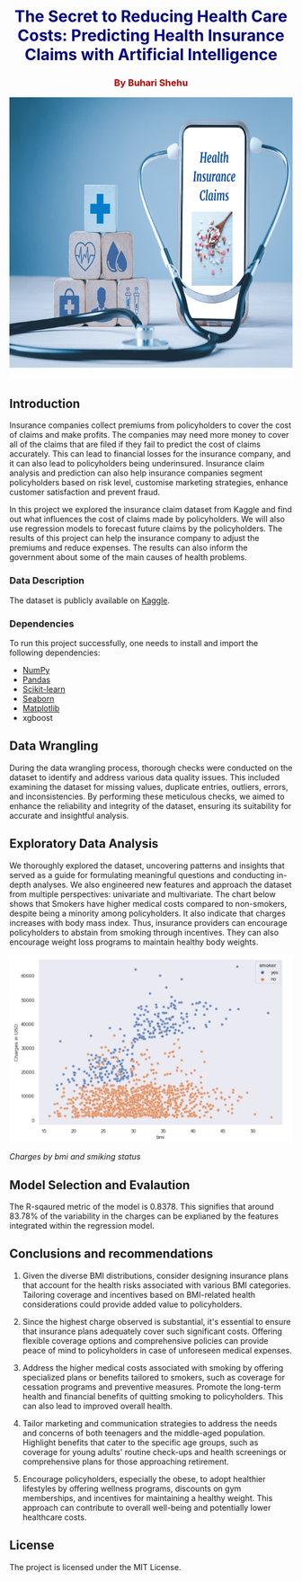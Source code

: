 <h1 align=center style="color:#000080;">The Secret to Reducing Health Care Costs: Predicting Health Insurance Claims with Artificial Intelligence</h1>
<h3 align=center style="color:#b30000;"> By Buhari Shehu</h3>

<img src="health_insurance.png" alt="insurance_claim_-image" style="width:800px;height:500px;">

## Introduction
Insurance companies collect premiums from policyholders to cover the cost of claims and make profits. The companies may need more money to cover all of the claims that are filed if they fail to predict the cost of claims accurately. This can lead to financial losses for the insurance company, and it can also lead to policyholders being underinsured. Insurance claim analysis and prediction can also help insurance companies segment policyholders based on risk level, customise marketing strategies, enhance customer satisfaction and prevent fraud.

In this project we explored the insurance claim dataset from Kaggle and find out what influences the cost of claims made by policyholders. We will also use regression models to forecast future claims by the policyholders. The results of this project can help the insurance company to adjust the premiums and reduce expenses. The results can also inform the government about some of the main causes of health problems.

### Data Description
The dataset is publicly available on [Kaggle](https://www.kaggle.com/datasets/mirichoi0218/insurance).

### Dependencies
To run this project successfully, one needs to install and import the following dependencies:
- [NumPy](https://numpy.org)
- [Pandas](https://pandas.pydata.org)
- [Scikit-learn](https://scikit-learn.org/stable/)
- [Seaborn](https://seaborn.pydata.org)
- [Matplotlib](https://matplotlib.org)
- xgboost

## Data Wrangling 
During the data wrangling process, thorough checks were conducted on the dataset to identify and address various data quality issues. This included examining the dataset for missing values, duplicate entries, outliers, errors, and inconsistencies. By performing these meticulous checks, we aimed to enhance the reliability and integrity of the dataset, ensuring its suitability for accurate and insightful analysis.

## Exploratory Data Analysis
We thoroughly explored the dataset, uncovering patterns and insights that served as a guide for formulating meaningful questions and conducting in-depth analyses. We also engineered new features and approach the dataset from multiple perspectives: univariate and multivariate. The chart below shows that Smokers have higher medical costs compared to non-smokers, despite being a minority among policyholders. It also indicate that charges increases with body mass index. Thus, insurance providers can encourage policyholders to abstain from smoking through incentives. They can also encourage weight loss programs to maintain healthy body weights.

<img src="smoker_bmi.PNG" alt="charges_by_smoker_bmi" style="max-width: 100%;">

*Charges by bmi and smiking status*

## Model Selection and Evalaution
The R-sqaured metric of the model is 0.8378. This signifies that around 83.78% of the variability in the charges can be explianed by the features integrated within the regression model.

## Conclusions and recommendations
1. Given the diverse BMI distributions, consider designing insurance plans that account for the health risks associated with various BMI categories. Tailoring coverage and incentives based on BMI-related health considerations could provide added value to policyholders.

2. Since the highest charge observed is substantial, it's essential to ensure that insurance plans adequately cover such significant costs. Offering flexible coverage options and comprehensive policies can provide peace of mind to policyholders in case of unforeseen medical expenses.

3. Address the higher medical costs associated with smoking by offering specialized plans or benefits tailored to smokers, such as coverage for cessation programs and preventive measures. Promote the long-term health and financial benefits of quitting smoking to policyholders. This can also lead to improved overall health.

4. Tailor marketing and communication strategies to address the needs and concerns of both teenagers and the middle-aged population. Highlight benefits that cater to the specific age groups, such as coverage for young adults' routine check-ups and health screenings or comprehensive plans for those approaching retirement.

5. Encourage policyholders, especially the obese, to adopt healthier lifestyles by offering wellness programs, discounts on gym memberships, and incentives for maintaining a healthy weight. This approach can contribute to overall well-being and potentially lower healthcare costs. 

## License 
The project is licensed under the MIT License.
